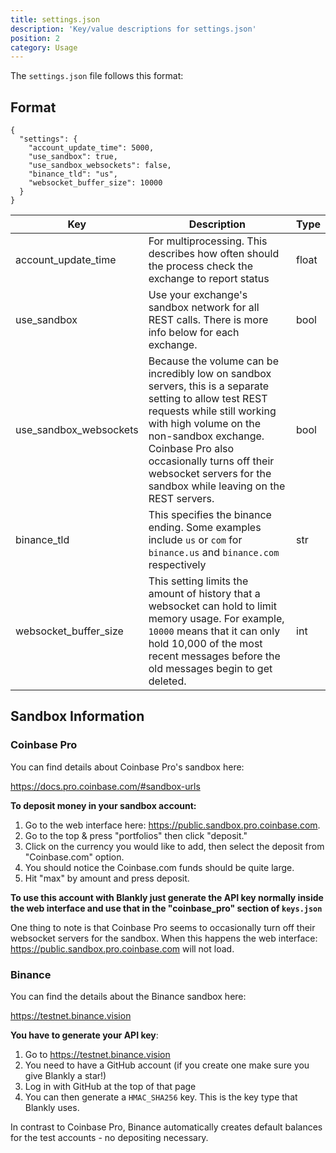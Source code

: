 ```yaml
---
title: settings.json
description: 'Key/value descriptions for settings.json'
position: 2
category: Usage
---
```


The `settings.json` file follows this format:

## Format

```json[settings.json]
{
  "settings": {
    "account_update_time": 5000,
    "use_sandbox": true,
    "use_sandbox_websockets": false,
    "binance_tld": "us",
    "websocket_buffer_size": 10000
  }
}
```

| Key                    | Description                                                  | Type  |
| ---------------------- | ------------------------------------------------------------ | ----- |
| account_update_time    | For multiprocessing. This describes how often should the process check the exchange to report status | float |
| use_sandbox            | Use your exchange's sandbox network for all REST calls. There is more info below for each exchange. | bool  |
| use_sandbox_websockets | Because the volume can be incredibly low on sandbox servers, this is a separate setting to allow test REST requests while still working with high volume on the non-sandbox exchange. Coinbase Pro also occasionally turns off their websocket servers for the sandbox while leaving on the REST servers. | bool  |
| binance_tld            | This specifies the binance ending. Some examples include `us` or `com` for `binance.us` and `binance.com` respectively | str   |
| websocket_buffer_size  | This setting limits the amount of history that a websocket can hold to limit memory usage. For example, `10000` means that it can only hold 10,000 of the most recent messages before the old messages begin to get deleted. | int   |

## Sandbox Information

### Coinbase Pro

You can find details about Coinbase Pro's sandbox here:

https://docs.pro.coinbase.com/#sandbox-urls

**To deposit money in your sandbox account:**

1. Go to the web interface here: https://public.sandbox.pro.coinbase.com. 
2. Go to the top & press "portfolios" then click "deposit." 
3. Click on the currency you would like to add, then select the deposit from "Coinbase.com" option. 
4. You should notice the Coinbase.com funds should be quite large.
5. Hit "max" by amount and press deposit.

**To use this account with Blankly just generate the API key normally inside the web interface and use that in the "coinbase_pro" section of `keys.json`**

One thing to note is that Coinbase Pro seems to occasionally turn off their websocket servers for the sandbox. When this happens the web interface: https://public.sandbox.pro.coinbase.com will not load.

### Binance

You can find the details about the Binance sandbox here:

https://testnet.binance.vision

**You have to generate your API key**:

1. Go to https://testnet.binance.vision
2. You need to have a GitHub account (if you create one make sure you give Blankly a star!)
3. Log in with GitHub at the top of that page
4. You can then generate a `HMAC_SHA256` key. This is the key type that Blankly uses.

In contrast to Coinbase Pro, Binance automatically creates default balances for the test accounts - no depositing necessary.